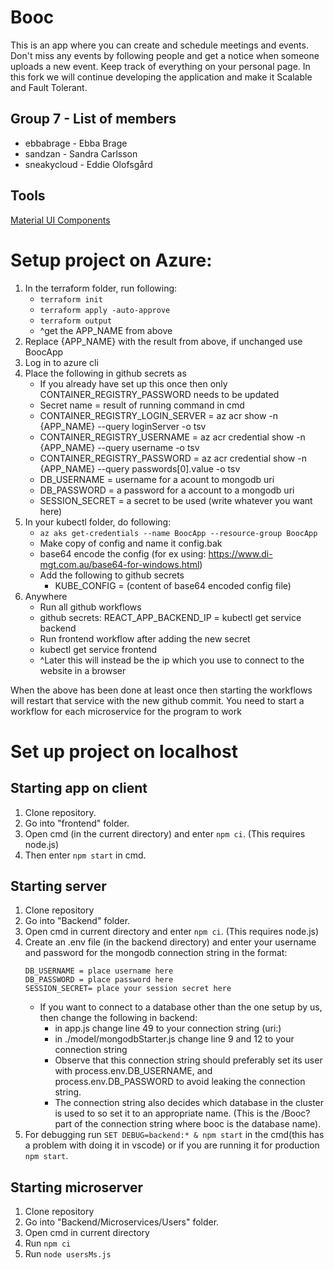 # Booc
This is an app where you can create and schedule meetings and events. Don't miss any events by following people and get a notice when someone uploads a new event. Keep track of everything on your personal page. In this fork we will continue developing the application and make it Scalable and Fault Tolerant.

Group 7 - List of members
---------
* ebbabrage - Ebba Brage
* sandzan - Sandra Carlsson
* sneakycloud - Eddie Olofsgård

Tools
----------
[Material UI Components](https://mui.com/material-ui/all-components)

# Setup project on Azure:
1. In the terraform folder, run following:
    - ```terraform init```
    - ```terraform apply -auto-approve```
    - ```terraform output```
    - ^get the APP_NAME from above
2. Replace {APP_NAME} with the result from above, if unchanged use BoocApp
4. Log in to azure cli
5. Place the following in github secrets as
    - If you already have set up this once then only CONTAINER_REGISTRY_PASSWORD needs to be updated
    - Secret name = result of running command in cmd
    - CONTAINER_REGISTRY_LOGIN_SERVER = az acr show -n {APP_NAME} --query loginServer -o tsv
    - CONTAINER_REGISTRY_USERNAME = az acr credential show -n {APP_NAME} --query username -o tsv
    - CONTAINER_REGISTRY_PASSWORD = az acr credential show -n {APP_NAME} --query passwords[0].value -o tsv
    - DB_USERNAME = username for a acount to mongodb uri
    - DB_PASSWORD = a password for a account to a mongodb uri
    - SESSION_SECRET = a secret to be used (write whatever you want here)
7. In your kubectl folder, do following:
    - ```az aks get-credentials --name BoocApp --resource-group BoocApp```
    - Make copy of config and name it config.bak
    - base64 encode the config (for ex using: https://www.di-mgt.com.au/base64-for-windows.html)
    - Add the following to github secrets
        - KUBE_CONFIG = (content of base64 encoded config file)
8. Anywhere
    - Run all github workflows
    - github secrets: REACT_APP_BACKEND_IP = kubectl get service backend
    - Run frontend workflow after adding the new secret
    - kubectl get service frontend
    - ^Later this will instead be the ip which you use to connect to the website in a browser

When the above has been done at least once then starting the workflows will restart that service with the new github commit.
You need to start a workflow for each microservice for the program to work

# Set up project on localhost
Starting app on client
---------
1. Clone repository.
2. Go into "frontend" folder.
3. Open cmd (in the current directory) and enter ```npm ci```. (This requires node.js)
4. Then enter ```npm start``` in cmd.

Starting server
---------
1. Clone repository
2. Go into "Backend" folder.
3. Open cmd in current directory and enter ```npm ci```. (This requires node.js)
4. Create an .env file (in the backend directory) and enter your username and password for the mongodb connection string in the format:  
    ```
    DB_USERNAME = place username here  
    DB_PASSWORD = place password here  
    SESSION_SECRET= place your session secret here
    ```
   - If you want to connect to a database other than the one setup by us, then change the following in backend:  
        - in app.js change line 49 to your connection string  (uri:)  
        - in ./model/mongodbStarter.js change line 9 and 12 to your connection string  
        - Observe that this connection string should preferably set its user with process.env.DB_USERNAME, and process.env.DB_PASSWORD to avoid leaking the connection string.  
        - The connection string also decides which database in the cluster is used to so set it to an appropriate name. (This is the /Booc? part of the connection string where booc is the database     name).  
6. For debugging run ```SET DEBUG=backend:* & npm start``` in the cmd(this has a problem with doing it in vscode) or if you are running it for production ```npm start```.

Starting microserver
---------
1. Clone repository
2. Go into "Backend/Microservices/Users" folder.
3. Open cmd in current directory
4. Run ```npm ci```
5. Run ```node usersMs.js```

<!--
Preliminary List of Features
----------
- user accounts
- create events
- join events
- security(password encryption)
- personal page with your scheduled events
- follow other users, see other users events
- reset password
- notification, user roles

Main Entities
----------
users, events, groups
-->
